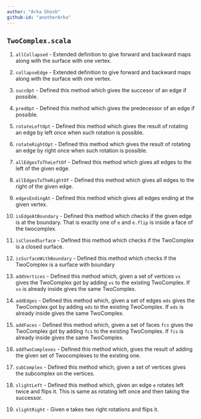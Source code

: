 ```yaml
---
author: "Arka Ghosh"
github-id: "anotherArka"
---
```


## `TwoComplex.scala`

1. `allCollapsed` - Extended definition to give forward and backward maps along with the surface with one vertex.

2. `collapseEdge` -  Extended definition to give forward and backward maps along with the surface with one vertex.

3. `succOpt` - Defined this method which gives the succesor of an edge if possible.

4. `predOpt` - Defined this method which gives the predecessor of an edge if possible.

5. `rotateLeftOpt` - Defined this method which gives the result of rotating an edge by left once when such rotation is possible.

6. `rotateRightOpt` - Defined this method which gives the result of rotating an edge by right once when such rotation is possible.

7. `allEdgesToTheLeftOf` - Defined this method which gives all edges to the left of the given edge.

8. `allEdgesToTheRightOf` - Defined this method which gives all edges to the right of the given edge.

9. `edgesEndingAt` - Defined this method which gives all edges ending at the given vertex.

10. `isEdgeAtBoundary` - Defined this method which checks if the given edge is at the boundary. That is exactly one of `e` and `e.flip` is inside a face of the twocomplex.

11. `isClosedSurface` - Defined this method which checks if the TwoComplex is a closed surface.

12. `isSurfaceWithBoundary` - Defined this method which checks if the TwoComplex is a surface with boundary

13. `addVertices` - Defined this method which, given a set of vertices `vs` gives the TwoComplex got by adding `vs` to the existing TwoComplex. If `vs` is already inside gives the same TwoComplex.  

14. `addEdges` - Defined this method which, given a set of edges `eds` gives the TwoComplex got by adding `eds` to the existing TwoComplex. If `eds` is already inside gives the same TwoComplex.

15. `addFaces` - Defined this method which, given a set of faces `fcs` gives the TwoComplex got by adding `fcs` to the existing TwoComplex. If `fcs` is already inside gives the same TwoComplex.

16. `addTwoComplexes` - Defined this method which, gives the result of adding the given set of Twocomplexes to the existing one.

17. `subComplex` - Defined this method which, given a set of vertices gives the subcomplex on the vertices.

18. `slightLeft` - Defined this method which, given an edge `e` rotates left twice and flips it. This is same as rotating left once and then taking the successor. 

19. `slightRight` - Given e takes two right rotations and flips it.

